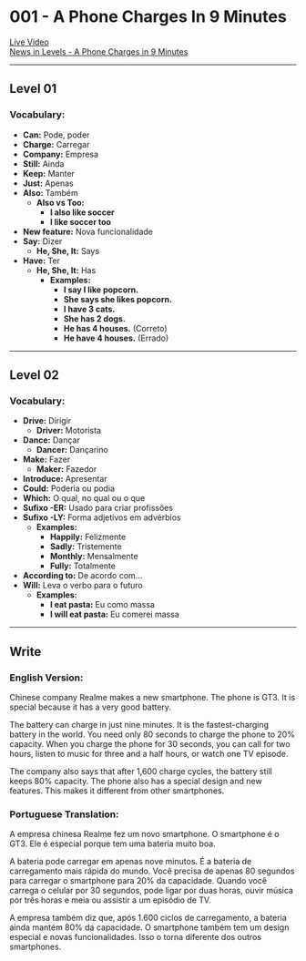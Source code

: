 # 001 - A Phone Charges In 9 Minutes

[Live Video](https://www.youtube.com/live/3R4o6AUPDdE)  
[News in Levels - A Phone Charges in 9 Minutes](https://www.newsinlevels.com/products/a-phone-charges-in-9-minutes-level-1/)

---

## **Level 01**

### Vocabulary:

- **Can:** Pode, poder
- **Charge:** Carregar
- **Company:** Empresa
- **Still:** Ainda
- **Keep:** Manter
- **Just:** Apenas
- **Also:** Também
  - **Also vs Too:**
    - **I also like soccer**
    - **I like soccer too**
- **New feature:** Nova funcionalidade
- **Say:** Dizer
  - **He, She, It:** Says
- **Have:** Ter
  - **He, She, It:** Has
    - **Examples:**
      - **I say I like popcorn.**
      - **She says she likes popcorn.**
      - **I have 3 cats.**
      - **She has 2 dogs.**
      - **He has 4 houses.** (Correto)
      - **He have 4 houses.** (Errado)

---

## **Level 02**

### Vocabulary:

- **Drive:** Dirigir
  - **Driver:** Motorista
- **Dance:** Dançar
  - **Dancer:** Dançarino
- **Make:** Fazer
  - **Maker:** Fazedor
- **Introduce:** Apresentar
- **Could:** Poderia ou podia
- **Which:** O qual, no qual ou o que
- **Sufixo -ER:** Usado para criar profissões
- **Sufixo -LY:** Forma adjetivos em advérbios
  - **Examples:**
    - **Happily:** Felizmente
    - **Sadly:** Tristemente
    - **Monthly:** Mensalmente
    - **Fully:** Totalmente
- **According to:** De acordo com...
- **Will:** Leva o verbo para o futuro
  - **Examples:**
    - **I eat pasta:** Eu como massa
    - **I will eat pasta:** Eu comerei massa

---

## **Write**

### English Version:

Chinese company Realme makes a new smartphone. The phone is GT3. It is special because it has a very good battery.

The battery can charge in just nine minutes. It is the fastest-charging battery in the world. You need only 80 seconds to charge the phone to 20% capacity. When you charge the phone for 30 seconds, you can call for two hours, listen to music for three and a half hours, or watch one TV episode.

The company also says that after 1,600 charge cycles, the battery still keeps 80% capacity. The phone also has a special design and new features. This makes it different from other smartphones.

### Portuguese Translation:

A empresa chinesa Realme fez um novo smartphone. O smartphone é o GT3. Ele é especial porque tem uma bateria muito boa.

A bateria pode carregar em apenas nove minutos. É a bateria de carregamento mais rápida do mundo. Você precisa de apenas 80 segundos para carregar o smartphone para 20% da capacidade. Quando você carrega o celular por 30 segundos, pode ligar por duas horas, ouvir música por três horas e meia ou assistir a um episódio de TV.

A empresa também diz que, após 1.600 ciclos de carregamento, a bateria ainda mantém 80% da capacidade. O smartphone também tem um design especial e novas funcionalidades. Isso o torna diferente dos outros smartphones.
